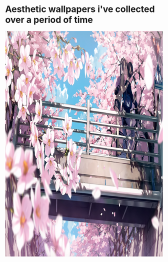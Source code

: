 # Aesthetic wallpapers i've collected over a period of time 

<p align="center">
<img height=720 width=1080 src="kiss.jpg">&nbsp;&nbsp;
</p>
